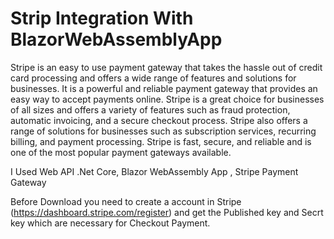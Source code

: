 # Strip Integration With BlazorWebAssemblyApp
Stripe is an easy to use payment gateway that takes the hassle out of credit card processing and offers a wide range of features and solutions for businesses. It is a powerful and reliable payment gateway that provides an easy way to accept payments online. Stripe is a great choice for businesses of all sizes and offers a variety of features such as fraud protection, automatic invoicing, and a secure checkout process. Stripe also offers a range of solutions for businesses such as subscription services, recurring billing, and payment processing. Stripe is fast, secure, and reliable and is one of the most popular payment gateways available.



I Used Web API .Net Core, Blazor WebAssembly App , Stripe Payment Gateway


Before Download you need to create a account in Stripe (https://dashboard.stripe.com/register) and get the Published key and Secrt key which are necessary for Checkout Payment.
